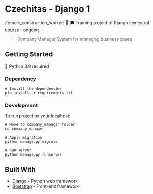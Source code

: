 # Czechitas - Django 1

:female_construction_worker: :hammer: :mortar_board: Training project of Django semestral course - ongoing

> Company Manager System for managing business cases

## Getting Started
:snake: Python 3.9 required

### Dependency
```
# Install the dependencies
pip install -r requirements.txt
```
### Development
To run project on your localhost:
```
# Move to company_manager folder
cd company_manager

# Apply migration
python manage.py migrate

# Run server
python manage.py runserver
```

## Built With

* [Django](https://www.djangoproject.com/) - Python web framework
* [Bootstrap](https://getbootstrap.com/) - Front-end framework